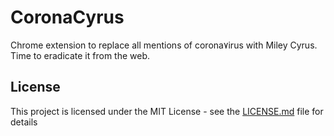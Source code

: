 # CoronaCyrus
Chrome extension to replace all mentions of corona٧irus with Miley Cyrus. Time to eradicate it from the web.

## License
This project is licensed under the MIT License - see the [LICENSE.md](LICENSE.md) file for details
